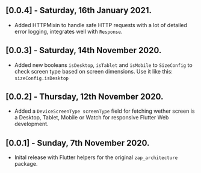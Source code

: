 ## [0.0.4] - Saturday, 16th January 2021.

* Added HTTPMixin to handle safe HTTP requests with a lot of detailed error logging, integrates well with   `Response`.


## [0.0.3] - Saturday, 14th November 2020.

* Added new booleans `isDesktop`, `isTablet` and `isMobile` to `SizeConfig` to check screen type based on screen dimensions. 
  Use it like this: `sizeConfig.isDesktop`


## [0.0.2] - Thursday, 12th November 2020.

* Added a `DeviceScreenType screenType` field for fetching wether screen is a Desktop, Tablet, Mobile or Watch for responsive Flutter Web development.

## [0.0.1] - Sunday, 7th November 2020.

* Inital release with Flutter helpers for the original `zap_architecture` package.
